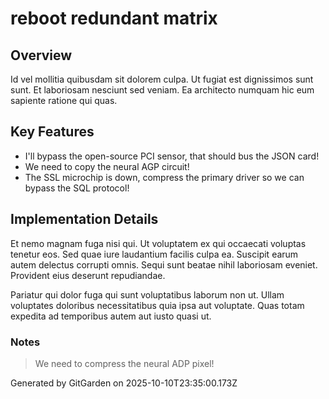 # reboot redundant matrix

## Overview
Id vel mollitia quibusdam sit dolorem culpa. Ut fugiat est dignissimos sunt sunt. Et laboriosam nesciunt sed veniam. Ea architecto numquam hic eum sapiente ratione qui quas.

## Key Features
- I'll bypass the open-source PCI sensor, that should bus the JSON card!
- We need to copy the neural AGP circuit!
- The SSL microchip is down, compress the primary driver so we can bypass the SQL protocol!

## Implementation Details
Et nemo magnam fuga nisi qui. Ut voluptatem ex qui occaecati voluptas tenetur eos. Sed quae iure laudantium facilis culpa ea. Suscipit earum autem delectus corrupti omnis. Sequi sunt beatae nihil laboriosam eveniet. Provident eius deserunt repudiandae.
 Pariatur qui dolor fuga qui sunt voluptatibus laborum non ut. Ullam voluptates doloribus necessitatibus quia ipsa aut voluptate. Quas totam expedita ad temporibus autem aut iusto quasi ut.

### Notes
> We need to compress the neural ADP pixel!

Generated by GitGarden on 2025-10-10T23:35:00.173Z